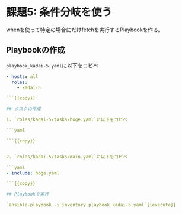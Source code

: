 # 課題5: 条件分岐を使う

whenを使って特定の場合にだけfetchを実行するPlaybookを作る。

## Playbookの作成

`playbook_kadai-5.yaml`に以下をコピペ

```yaml
- hosts: all
  roles:
    - kadai-5

```{{copy}}

## タスクの作成

1. `roles/kadai-5/tasks/hoge.yaml`に以下をコピペ

```yaml

```{{copy}}


2. `roles/kadai-5/tasks/main.yaml`に以下をコピペ

```yaml
- include: hoge.yaml

```{{copy}}

## Playbookを実行

`ansible-playbook -i inventory playbook_kadai-5.yaml`{{execute}}
